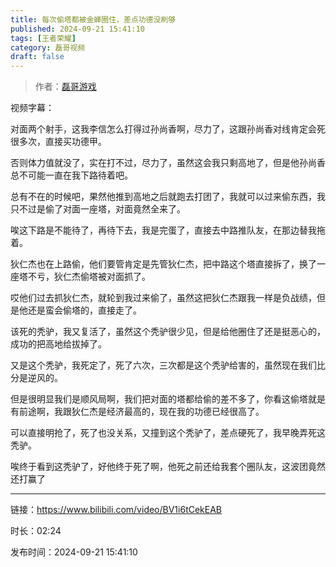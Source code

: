 ```yaml
---
title: 每次偷塔都被金蝉圈住，差点功德没刷够
published: 2024-09-21 15:41:10
tags: [王者荣耀]
category: 磊哥视频
draft: false
---
```



> 作者：[磊哥游戏](https://space.bilibili.com/268941858?spm_id_from=333.788.upinfo.head.click)

视频字幕：

对面两个射手，这我李信怎么打得过孙尚香啊，尽力了，这跟孙尚香对线肯定会死很多次，直接买功德甲。

否则体力值就没了，实在打不过，尽力了，虽然这会我只剩高地了，但是他孙尚香总不可能一直在我下路待着吧。

总有不在的时候吧，果然他推到高地之后就跑去打团了，我就可以过来偷东西，我只不过是偷了对面一座塔，对面竟然全来了。

唉这下路是不能待了，再待下去，我是完蛋了，直接去中路推队友，在那边替我拖着。

狄仁杰也在上路偷，他们要管肯定是先管狄仁杰，把中路这个塔直接拆了，换了一座塔不亏，狄仁杰偷塔被对面抓了。

哎他们过去抓狄仁杰，就轮到我过来偷了，虽然这把狄仁杰跟我一样是负战绩，但是他还是蛮会偷塔的，直接走了。

该死的秃驴，我又复活了，虽然这个秃驴很少见，但是给他圈住了还是挺恶心的，成功的把高地给拔掉了。

又是这个秃驴，我死定了，死了六次，三次都是这个秃驴给害的，虽然现在我们比分是逆风的。

但是很明显我们是顺风局啊，我们把对面的塔都给偷的差不多了，你看这偷塔就是有前途啊，我跟狄仁杰是经济最高的，现在我的功德已经很高了。

可以直接明抢了，死了也没关系，又撞到这个秃驴了，差点硬死了，我早晚弄死这秃驴。

唉终于看到这秃驴了，好他终于死了啊，他死之前还给我套个圈队友，这波团竟然还打赢了

---

链接：https://www.bilibili.com/video/BV1i6tCekEAB

时长：02:24

发布时间：2024-09-21 15:41:10
